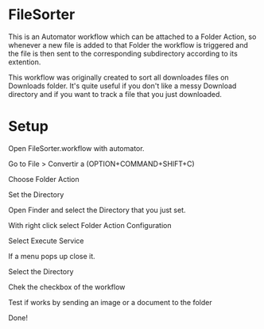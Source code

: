 # FileSorter
This is an Automator workflow which can be attached to a Folder Action, so whenever a new file is added to that Folder the workflow is triggered and the file is then sent to the corresponding subdirectory according to its extention.

This workflow was originally created to sort all downloades files on Downloads folder. It's quite useful if you don't like a messy Download directory and if you want to track a file that you just downloaded. 

# Setup

Open FileSorter.workflow with automator.

Go to File > Convertir a \(OPTION+COMMAND+SHIFT+C\)


Choose Folder Action

Set the Directory

Open Finder and select the Directory that you just set.

With right click select Folder Action Configuration

Select Execute Service

If a menu pops up close it.

Select the Directory

Chek the checkbox of the workflow

Test if works by sending an image or a document to the folder

Done!